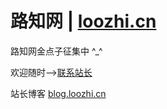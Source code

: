 # 路知网 | [loozhi.cn](http://loozhi.cn)

路知网金点子征集中 ^_^

欢迎随时-->[联系站长](mailto:cikai0923@gmail.com)

站长博客 [blog.loozhi.cn](http://blog.loozhi.cn)
